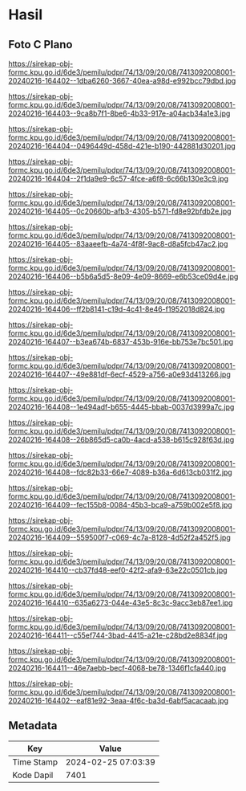 # Hasil

## Foto C Plano

https://sirekap-obj-formc.kpu.go.id/6de3/pemilu/pdpr/74/13/09/20/08/7413092008001-20240216-164402--1dba6260-3667-40ea-a98d-e992bcc79dbd.jpg

https://sirekap-obj-formc.kpu.go.id/6de3/pemilu/pdpr/74/13/09/20/08/7413092008001-20240216-164403--9ca8b7f1-8be6-4b33-917e-a04acb34a1e3.jpg

https://sirekap-obj-formc.kpu.go.id/6de3/pemilu/pdpr/74/13/09/20/08/7413092008001-20240216-164404--0496449d-458d-421e-b190-442881d30201.jpg

https://sirekap-obj-formc.kpu.go.id/6de3/pemilu/pdpr/74/13/09/20/08/7413092008001-20240216-164404--2f1da9e9-6c57-4fce-a6f8-6c66b130e3c9.jpg

https://sirekap-obj-formc.kpu.go.id/6de3/pemilu/pdpr/74/13/09/20/08/7413092008001-20240216-164405--0c20660b-afb3-4305-b571-fd8e92bfdb2e.jpg

https://sirekap-obj-formc.kpu.go.id/6de3/pemilu/pdpr/74/13/09/20/08/7413092008001-20240216-164405--83aaeefb-4a74-4f8f-9ac8-d8a5fcb47ac2.jpg

https://sirekap-obj-formc.kpu.go.id/6de3/pemilu/pdpr/74/13/09/20/08/7413092008001-20240216-164406--b5b6a5d5-8e09-4e09-8669-e6b53ce09d4e.jpg

https://sirekap-obj-formc.kpu.go.id/6de3/pemilu/pdpr/74/13/09/20/08/7413092008001-20240216-164406--ff2b8141-c19d-4c41-8e46-f1952018d824.jpg

https://sirekap-obj-formc.kpu.go.id/6de3/pemilu/pdpr/74/13/09/20/08/7413092008001-20240216-164407--b3ea674b-6837-453b-916e-bb753e7bc501.jpg

https://sirekap-obj-formc.kpu.go.id/6de3/pemilu/pdpr/74/13/09/20/08/7413092008001-20240216-164407--49e881df-6ecf-4529-a756-a0e93d413266.jpg

https://sirekap-obj-formc.kpu.go.id/6de3/pemilu/pdpr/74/13/09/20/08/7413092008001-20240216-164408--1e494adf-b655-4445-bbab-0037d3999a7c.jpg

https://sirekap-obj-formc.kpu.go.id/6de3/pemilu/pdpr/74/13/09/20/08/7413092008001-20240216-164408--26b865d5-ca0b-4acd-a538-b615c928f63d.jpg

https://sirekap-obj-formc.kpu.go.id/6de3/pemilu/pdpr/74/13/09/20/08/7413092008001-20240216-164408--fdc82b33-66e7-4089-b36a-6d613cb031f2.jpg

https://sirekap-obj-formc.kpu.go.id/6de3/pemilu/pdpr/74/13/09/20/08/7413092008001-20240216-164409--fec155b8-0084-45b3-bca9-a759b002e5f8.jpg

https://sirekap-obj-formc.kpu.go.id/6de3/pemilu/pdpr/74/13/09/20/08/7413092008001-20240216-164409--559500f7-c069-4c7a-8128-4d52f2a452f5.jpg

https://sirekap-obj-formc.kpu.go.id/6de3/pemilu/pdpr/74/13/09/20/08/7413092008001-20240216-164410--cb37fd48-eef0-42f2-afa9-63e22c0501cb.jpg

https://sirekap-obj-formc.kpu.go.id/6de3/pemilu/pdpr/74/13/09/20/08/7413092008001-20240216-164410--635a6273-044e-43e5-8c3c-9acc3eb87ee1.jpg

https://sirekap-obj-formc.kpu.go.id/6de3/pemilu/pdpr/74/13/09/20/08/7413092008001-20240216-164411--c55ef744-3bad-4415-a21e-c28bd2e8834f.jpg

https://sirekap-obj-formc.kpu.go.id/6de3/pemilu/pdpr/74/13/09/20/08/7413092008001-20240216-164411--46e7aebb-becf-4068-be78-1346f1cfa440.jpg

https://sirekap-obj-formc.kpu.go.id/6de3/pemilu/pdpr/74/13/09/20/08/7413092008001-20240216-164402--eaf81e92-3eaa-4f6c-ba3d-6abf5acacaab.jpg


## Metadata

| Key        | Value               |
| ---------- | ------------------- |
| Time Stamp | 2024-02-25 07:03:39 |
| Kode Dapil | 7401                |



